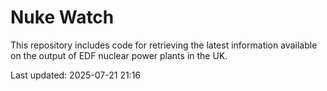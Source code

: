 # Nuke Watch

This repository includes code for retrieving the latest information available on the output of EDF nuclear power plants in the UK.

Last updated: 2025-07-21 21:16